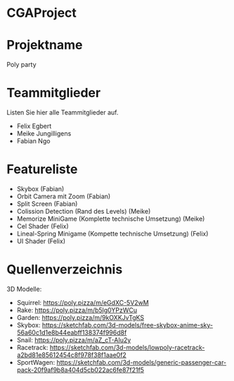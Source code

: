 # CGAProject 


# Projektname
Poly party

# Teammitglieder
Listen Sie hier alle Teammitglieder auf.
- Felix Egbert
- Meike Jungilligens
- Fabian Ngo

# Featureliste

- Skybox (Fabian)
- Orbit Camera mit Zoom (Fabian)
- Split Screen (Fabian)
- Colission Detection (Rand des Levels) (Meike)
- Memorize MiniGame (Komplette technische Umsetzung) (Meike)
- Cel Shader (Felix)
- Lineal-Spring Minigame (Kompette technische Umsetzung) (Felix)
- UI Shader (Felix)

# Quellenverzeichnis
3D Modelle:

- Squirrel: https://poly.pizza/m/eGdXC-5V2wM
- Rake: https://poly.pizza/m/b5lg0YPzWCu
- Garden: https://poly.pizza/m/9kOXKJvTgKS
- Skybox: https://sketchfab.com/3d-models/free-skybox-anime-sky-56a60c1d1e8b44eabff138374f996d8f
- Snail: https://poly.pizza/m/aZ_cT-AIu2y
- Racetrack: https://sketchfab.com/3d-models/lowpoly-racetrack-a2bd81e85612454c8f978f38f1aae0f2
- SportWagen: https://sketchfab.com/3d-models/generic-passenger-car-pack-20f9af9b8a404d5cb022ac6fe87f21f5


